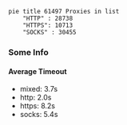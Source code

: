 
```mermaid
pie title 61497 Proxies in list
    "HTTP" : 28738
    "HTTPS": 10713
    "SOCKS" : 30455
```

### Some Info
#### Average Timeout

- mixed: 3.7s
- http: 2.0s
- https: 8.2s
- socks: 5.4s